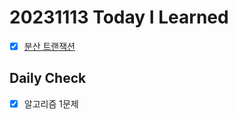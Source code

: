 # 20231113 Today I Learned
- [X] [분산 트랜잭션](../../DataBase/distributed_transaction.md)

## Daily Check
- [X] 알고리즘 1문제